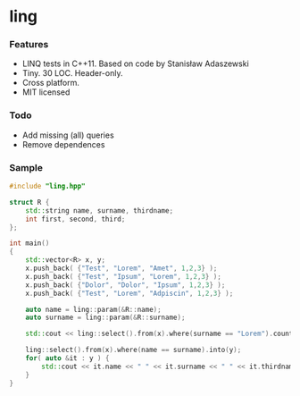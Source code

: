 ling
====

### Features
- LINQ tests in C++11. Based on code by Stanisław Adaszewski
- Tiny. 30 LOC. Header-only.
- Cross platform.
- MIT licensed

### Todo
- Add missing (all) queries
- Remove dependences

### Sample
```c++
#include "ling.hpp"

struct R {
    std::string name, surname, thirdname;
    int first, second, third;
};

int main()
{
    std::vector<R> x, y;
    x.push_back( {"Test", "Lorem", "Amet", 1,2,3} );
    x.push_back( {"Test", "Ipsum", "Lorem", 1,2,3} );
    x.push_back( {"Dolor", "Dolor", "Ipsum", 1,2,3} );
    x.push_back( {"Test", "Lorem", "Adpiscin", 1,2,3} );

    auto name = ling::param(&R::name);
    auto surname = ling::param(&R::surname);

    std::cout << ling::select().from(x).where(surname == "Lorem").count(1) << std::endl;

    ling::select().from(x).where(name == surname).into(y);
    for( auto &it : y ) {
        std::cout << it.name << " " << it.surname << " " << it.thirdname << std::endl;
    }
}
```
